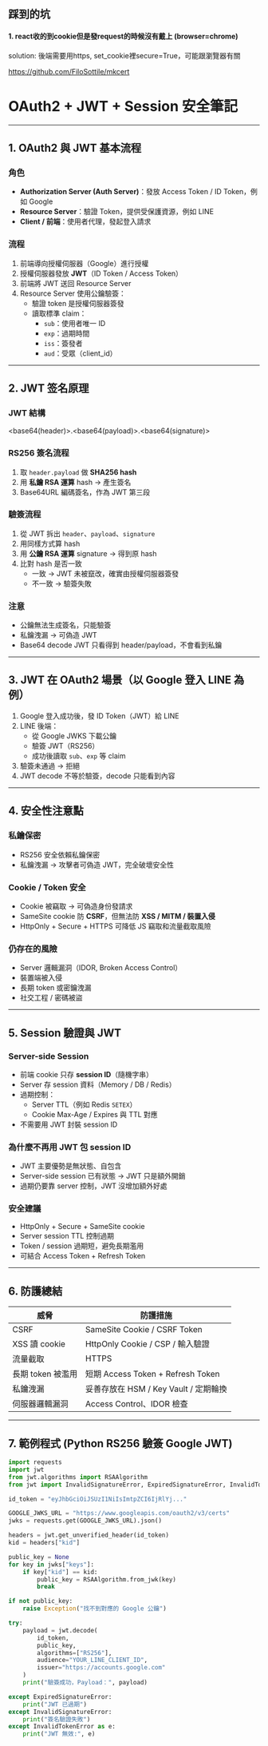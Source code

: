 ## 踩到的坑

#### 1. react收的到cookie但是發request的時候沒有戴上 (browser=chrome)

solution: 後端需要用https, set_cookie裡secure=True，可能跟瀏覽器有關

https://github.com/FiloSottile/mkcert



# OAuth2 + JWT + Session 安全筆記

---

## 1. OAuth2 與 JWT 基本流程

### 角色
- **Authorization Server (Auth Server)**：發放 Access Token / ID Token，例如 Google
- **Resource Server**：驗證 Token，提供受保護資源，例如 LINE
- **Client / 前端**：使用者代理，發起登入請求

### 流程
1. 前端導向授權伺服器（Google）進行授權
2. 授權伺服器發放 **JWT**（ID Token / Access Token）
3. 前端將 JWT 送回 Resource Server
4. Resource Server 使用公鑰驗簽：
   - 驗證 token 是授權伺服器簽發
   - 讀取標準 claim：
     - `sub`：使用者唯一 ID
     - `exp`：過期時間
     - `iss`：簽發者
     - `aud`：受眾（client_id）

---

## 2. JWT 签名原理

### JWT 結構
<base64(header)>.<base64(payload)>.<base64(signature)>


### RS256 簽名流程
1. 取 `header.payload` 做 **SHA256 hash**
2. 用 **私鑰 RSA 運算** hash → 產生簽名
3. Base64URL 編碼簽名，作為 JWT 第三段

### 驗簽流程
1. 從 JWT 拆出 `header`、`payload`、`signature`
2. 用同樣方式算 hash
3. 用 **公鑰 RSA 運算** signature → 得到原 hash
4. 比對 hash 是否一致
   - 一致 → JWT 未被竄改，確實由授權伺服器簽發
   - 不一致 → 驗簽失敗

### 注意
- 公鑰無法生成簽名，只能驗簽  
- 私鑰洩漏 → 可偽造 JWT  
- Base64 decode JWT 只看得到 header/payload，不會看到私鑰

---

## 3. JWT 在 OAuth2 場景（以 Google 登入 LINE 為例）
1. Google 登入成功後，發 ID Token（JWT）給 LINE
2. LINE 後端：
   - 從 Google JWKS 下載公鑰
   - 驗簽 JWT（RS256）
   - 成功後讀取 `sub`、`exp` 等 claim
3. 驗簽未通過 → 拒絕
4. JWT decode 不等於驗簽，decode 只能看到內容

---

## 4. 安全性注意點

### 私鑰保密
- RS256 安全依賴私鑰保密
- 私鑰洩漏 → 攻擊者可偽造 JWT，完全破壞安全性

### Cookie / Token 安全
- Cookie 被竊取 → 可偽造身份發請求
- SameSite cookie 防 **CSRF**，但無法防 **XSS / MITM / 裝置入侵**
- HttpOnly + Secure + HTTPS 可降低 JS 竊取和流量截取風險

### 仍存在的風險
- Server 邏輯漏洞（IDOR, Broken Access Control）
- 裝置端被入侵
- 長期 token 或密鑰洩漏
- 社交工程 / 密碼被盜

---

## 5. Session 驗證與 JWT

### Server-side Session
- 前端 cookie 只存 **session ID**（隨機字串）
- Server 存 session 資料（Memory / DB / Redis）
- 過期控制：
  - Server TTL（例如 Redis `SETEX`）
  - Cookie Max-Age / Expires 與 TTL 對應
- 不需要用 JWT 封裝 session ID

### 為什麼不再用 JWT 包 session ID
- JWT 主要優勢是無狀態、自包含
- Server-side session 已有狀態 → JWT 只是額外開銷
- 過期仍要靠 server 控制，JWT 沒增加額外好處

### 安全建議
- HttpOnly + Secure + SameSite cookie
- Server session TTL 控制過期
- Token / session 過期短，避免長期濫用
- 可結合 Access Token + Refresh Token

---

## 6. 防護總結

| 威脅 | 防護措施 |
|------|----------|
| CSRF | SameSite Cookie / CSRF Token |
| XSS 讀 cookie | HttpOnly Cookie / CSP / 輸入驗證 |
| 流量截取 | HTTPS |
| 長期 token 被濫用 | 短期 Access Token + Refresh Token |
| 私鑰洩漏 | 妥善存放在 HSM / Key Vault / 定期輪換 |
| 伺服器邏輯漏洞 | Access Control、IDOR 檢查 |

---

## 7. 範例程式 (Python RS256 驗簽 Google JWT)
```python
import requests
import jwt
from jwt.algorithms import RSAAlgorithm
from jwt import InvalidSignatureError, ExpiredSignatureError, InvalidTokenError

id_token = "eyJhbGciOiJSUzI1NiIsImtpZCI6IjRlYj..."  

GOOGLE_JWKS_URL = "https://www.googleapis.com/oauth2/v3/certs"
jwks = requests.get(GOOGLE_JWKS_URL).json()

headers = jwt.get_unverified_header(id_token)
kid = headers["kid"]

public_key = None
for key in jwks["keys"]:
    if key["kid"] == kid:
        public_key = RSAAlgorithm.from_jwk(key)
        break

if not public_key:
    raise Exception("找不到對應的 Google 公鑰")

try:
    payload = jwt.decode(
        id_token,
        public_key,
        algorithms=["RS256"],
        audience="YOUR_LINE_CLIENT_ID",
        issuer="https://accounts.google.com"
    )
    print("驗簽成功，Payload：", payload)

except ExpiredSignatureError:
    print("JWT 已過期")
except InvalidSignatureError:
    print("簽名驗證失敗")
except InvalidTokenError as e:
    print("JWT 無效:", e)
